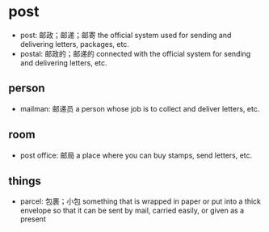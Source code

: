 # post

- post: 邮政；邮递；邮寄 the official system used for sending and delivering letters, packages, etc.
- postal: 邮政的；邮递的 connected with the official system for sending and delivering letters, etc.

## person

- mailman: 邮递员 a person whose job is to collect and deliver letters, etc.

## room

- post office: 邮局 a place where you can buy stamps, send letters, etc.

## things

- parcel: 包裹；小包 something that is wrapped in paper or put into a thick envelope so that it can be sent by mail, carried easily, or given as a present
